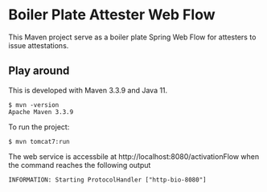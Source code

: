 # Boiler Plate Attester Web Flow #

This Maven project serve as a boiler plate Spring Web Flow for
attesters to issue attestations.

## Play around ##

This is developed with Maven 3.3.9 and Java 11.

	$ mvn -version
	Apache Maven 3.3.9

To run the project:

    $ mvn tomcat7:run
	
The web service is accessbile at http://localhost:8080/activationFlow
when the command reaches the following output

    INFORMATION: Starting ProtocolHandler ["http-bio-8080"]

